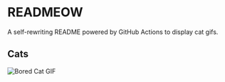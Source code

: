 # READMEOW

A self-rewriting README powered by GitHub Actions to display cat gifs.

## Cats

![Bored Cat GIF](https://media4.giphy.com/media/v1.Y2lkPTlhY2QwMmRhNGYxNjVjZm05a3JnenhkN3dlanJjeWl3cXpiYmRzcTdpN2l4MGpqNCZlcD12MV9naWZzX3NlYXJjaCZjdD1n/mlvseq9yvZhba/200.gif)

